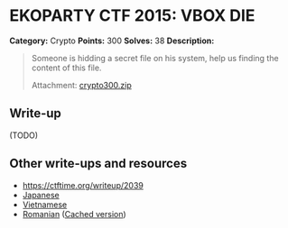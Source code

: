 # EKOPARTY CTF 2015: VBOX DIE

**Category:** Crypto
**Points:** 300
**Solves:** 38
**Description:**

> Someone is hidding a secret file on his system, help us finding the content of this file.
> 
> Attachment: [crypto300.zip](./crypto300.zip)


## Write-up

(TODO)

## Other write-ups and resources

* <https://ctftime.org/writeup/2039>
* [Japanese](http://shiho-elliptic.tumblr.com/post/131769380689/ekoparty-ctf-2015-writeup)
* [Vietnamese](https://blog.0x1115.org/2015/10/23/forensics-ekoparty-ctf-vbox-die-o-cung-may-ao-virtualbox-bi-ma-hoa/)
* [Romanian](http://pwn.ro/2015/ekoparty-ctf-2015-cry300.html) ([Cached version](http://webcache.googleusercontent.com/search?q=cache:2XByynkEI8YJ:pwn.ro/2015/ekoparty-ctf-2015-cry300.html+&cd=1&hl=de&ct=clnk&gl=de))
